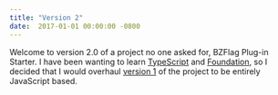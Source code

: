 ```yaml
---
title: "Version 2"
date:  2017-01-01 00:00:00 -0800
---
```


Welcome to version 2.0 of a project no one asked for, BZFlag Plug-in Starter. I have been wanting to learn [TypeScript](https://www.typescriptlang.org/) and [Foundation](http://foundation.zurb.com/), so I decided that I would overhaul [version 1](https://github.com/allejo/bzflagPluginStarter) of the project to be entirely JavaScript based.
